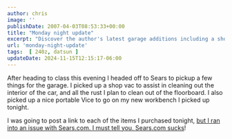 ```yaml
---
author: chris
image: ''
publishDate: 2007-04-03T08:53:33+00:00
title: "Monday night update"
excerpt: "Discover the author's latest garage additions including a shop vac and portable Vice, and their struggle with Sears.com's online shopping."
url: 'monday-night-update'
tags:  [ 240z, datsun ] 
updateDate: 2024-11-15T12:15:17-06:00
---
```


After heading to class this evening I headed off to Sears to pickup a few things for the garage. I picked up a shop vac to assist in cleaning out the interior of the car, and all the rust I plan to clean out of the floorboard. I also picked up a nice portable Vice to go on my new workbench I picked up tonight.

I was going to post a link to each of the items I purchased tonight, [but I ran into an issue with Sears.com. I must tell you, Sears.com sucks](https://www.themadblogger.com/Searscom-heres-a-tip)!
